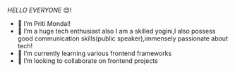 *HELLO EVERYONE* 😊!
- 👋  I’m Priti Mondal!
- 👀 I’m a huge tech enthusiast
 also I am a skilled yogini,I also possess good communication skills(public speaker),immensely passionate about tech!
- 🌱 I’m currently learning various frontend frameworks
- 💞️ I’m looking to collaborate on frontend projects
  

<!---
Priti373/Priti373 is a ✨ special ✨ repository because its `README.md` (this file) appears on your GitHub profile.
You can click the Preview link to take a look at your changes.
--->
